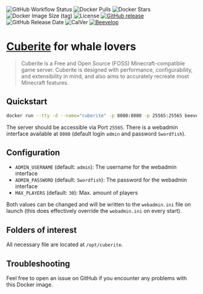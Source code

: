 ![GitHub Workflow Status](https://img.shields.io/github/workflow/status/beevelop/docker-cuberite/Docker%20Image?style=for-the-badge)
![Docker Pulls](https://img.shields.io/docker/pulls/beevelop/cuberite.svg?style=for-the-badge)
![Docker Stars](https://img.shields.io/docker/stars/beevelop/cuberite?style=for-the-badge)
![Docker Image Size (tag)](https://img.shields.io/docker/image-size/beevelop/cuberite/latest?style=for-the-badge)
![License](https://img.shields.io/github/license/beevelop/docker-cuberite?style=for-the-badge)
[![GitHub release](https://img.shields.io/github/release/beevelop/docker-cuberite.svg?style=for-the-badge)](https://github.com/beevelop/docker-cuberite/releases)
![GitHub Release Date](https://img.shields.io/github/release-date/beevelop/docker-cuberite?style=for-the-badge)
![CalVer](https://img.shields.io/badge/CalVer-YYYY.MM.MICRO-22bfda.svg?style=for-the-badge)
[![Beevelop](https://img.shields.io/badge/-%20Made%20with%20%F0%9F%8D%AF%20by%20%F0%9F%90%9Dvelop-blue.svg?style=for-the-badge)](https://beevelop.com)

# [Cuberite](https://cuberite.org/) for whale lovers

> Cuberite is a Free and Open Source (FOSS) Minecraft-compatible game server. Cuberite is designed with performance, configurability, and extensibility in mind, and also aims to accurately recreate most Minecraft features.

## Quickstart
```bash
docker run --tty -d --name="cuberite" -p 8080:8080 -p 25565:25565 beevelop/cuberite
```

The server should be accessible via Port `25565`. There is a webadmin interface available at `8080` (default login `admin` and password `Swordfish`).

## Configuration
- `ADMIN_USERNAME` (default: `admin`): The username for the webadmin interface
- `ADMIN_PASSWORD` (default: `Swordfish`): The password for the webadmin interface
- `MAX_PLAYERS` (default: `30`): Max. amount of players

Both values can be changed and will be written to the `webadmin.ini` file on launch (this does effectively override the `webadmin.ini` on every start).

## Folders of interest
All necessary file are located at `/opt/cuberite`. 

## Troubleshooting
Feel free to open an issue on GitHub if you encounter any problems with this Docker image.
